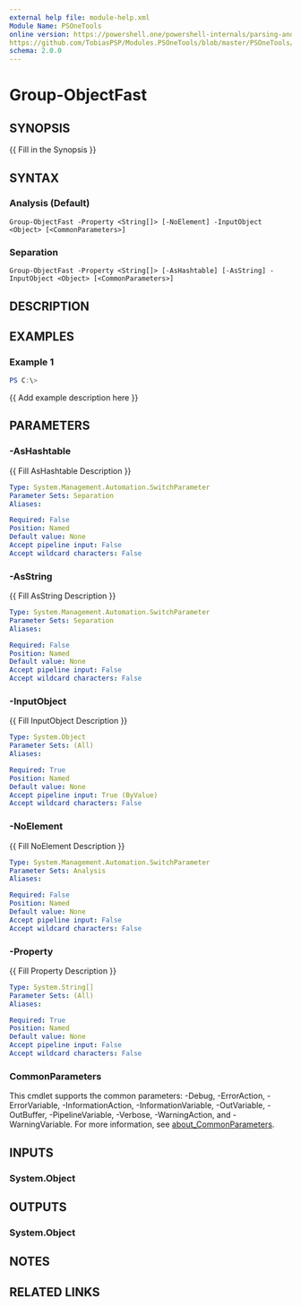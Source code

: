 ```yaml
---
external help file: module-help.xml
Module Name: PSOneTools
online version: https://powershell.one/powershell-internals/parsing-and-tokenization/advanced-tokenizer
https://github.com/TobiasPSP/Modules.PSOneTools/blob/master/PSOneTools/1.4/Get-PSOneToken.ps1
schema: 2.0.0
---
```


# Group-ObjectFast

## SYNOPSIS
{{ Fill in the Synopsis }}

## SYNTAX

### Analysis (Default)
```
Group-ObjectFast -Property <String[]> [-NoElement] -InputObject <Object> [<CommonParameters>]
```

### Separation
```
Group-ObjectFast -Property <String[]> [-AsHashtable] [-AsString] -InputObject <Object> [<CommonParameters>]
```

## DESCRIPTION


## EXAMPLES

### Example 1
```powershell
PS C:\> 
```

{{ Add example description here }}

## PARAMETERS

### -AsHashtable
{{ Fill AsHashtable Description }}

```yaml
Type: System.Management.Automation.SwitchParameter
Parameter Sets: Separation
Aliases:

Required: False
Position: Named
Default value: None
Accept pipeline input: False
Accept wildcard characters: False
```

### -AsString
{{ Fill AsString Description }}

```yaml
Type: System.Management.Automation.SwitchParameter
Parameter Sets: Separation
Aliases:

Required: False
Position: Named
Default value: None
Accept pipeline input: False
Accept wildcard characters: False
```

### -InputObject
{{ Fill InputObject Description }}

```yaml
Type: System.Object
Parameter Sets: (All)
Aliases:

Required: True
Position: Named
Default value: None
Accept pipeline input: True (ByValue)
Accept wildcard characters: False
```

### -NoElement
{{ Fill NoElement Description }}

```yaml
Type: System.Management.Automation.SwitchParameter
Parameter Sets: Analysis
Aliases:

Required: False
Position: Named
Default value: None
Accept pipeline input: False
Accept wildcard characters: False
```

### -Property
{{ Fill Property Description }}

```yaml
Type: System.String[]
Parameter Sets: (All)
Aliases:

Required: True
Position: Named
Default value: None
Accept pipeline input: False
Accept wildcard characters: False
```

### CommonParameters
This cmdlet supports the common parameters: -Debug, -ErrorAction, -ErrorVariable, -InformationAction, -InformationVariable, -OutVariable, -OutBuffer, -PipelineVariable, -Verbose, -WarningAction, and -WarningVariable. For more information, see [about_CommonParameters](http://go.microsoft.com/fwlink/?LinkID=113216).

## INPUTS

### System.Object

## OUTPUTS

### System.Object
## NOTES

## RELATED LINKS
